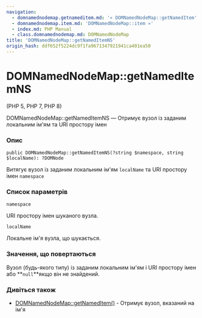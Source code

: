 ```yaml
---
navigation:
  - domnamednodemap.getnameditem.md: '« DOMNamedNodeMap::getNamedItem'
  - domnamednodemap.item.md: 'DOMNamedNodeMap::item »'
  - index.md: PHP Manual
  - class.domnamednodemap.md: DOMNamedNodeMap
title: 'DOMNamedNodeMap::getNamedItemNS'
origin_hash: ddf652f5224dc9f1fa9671347921941ca401ea50
---
```

# DOMNamedNodeMap::getNamedItemNS

(PHP 5, PHP 7, PHP 8)

DOMNamedNodeMap::getNamedItemNS — Отримує вузол із заданим локальним ім'ям та URI простору імен

### Опис

```methodsynopsis
public DOMNamedNodeMap::getNamedItemNS(?string $namespace, string $localName): ?DOMNode
```

Витягує вузол із заданим локальним ім'ям `localName` та URI простору імен `namespace`

### Список параметрів

`namespace`

URI простору імен шуканого вузла.

`localName`

Локальне ім'я вузла, що шукається.

### Значення, що повертаються

Вузол (будь-якого типу) із заданим локальним ім'ям і URI простору імен або \*\*`null`\*\*якщо він не знайдений.

### Дивіться також

-   [DOMNamedNodeMap::getNamedItem()](domnamednodemap.getnameditem.md) \- Отримує вузол, вказаний на ім'я
